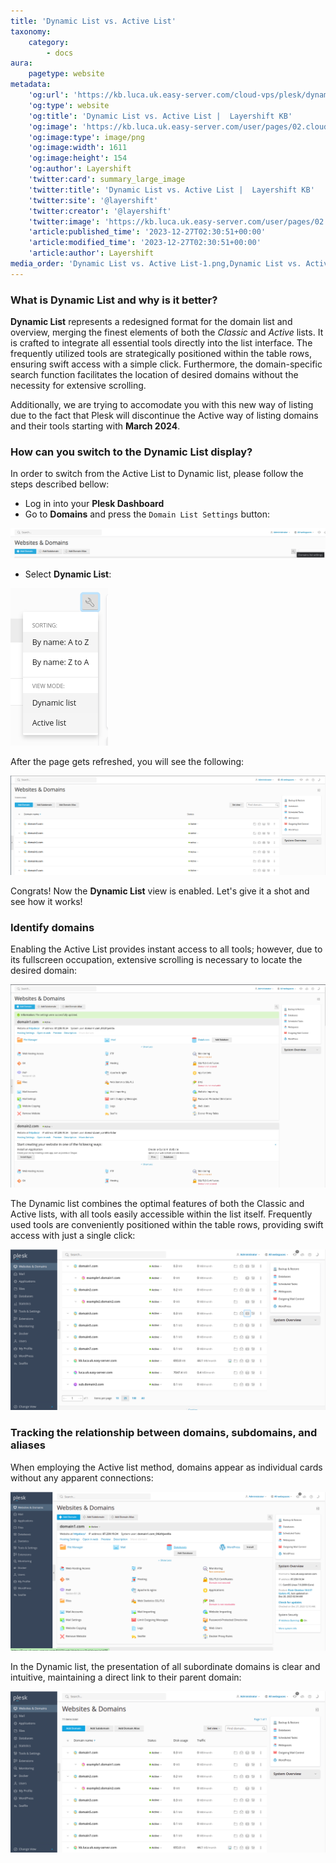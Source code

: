 ```yaml
---
title: 'Dynamic List vs. Active List'
taxonomy:
    category:
        - docs
aura:
    pagetype: website
metadata:
    'og:url': 'https://kb.luca.uk.easy-server.com/cloud-vps/plesk/dynamic-list-vs-active-list'
    'og:type': website
    'og:title': 'Dynamic List vs. Active List |  Layershift KB'
    'og:image': 'https://kb.luca.uk.easy-server.com/user/pages/02.cloud-vps/04.plesk/08.dynamic-list-vs-active-list/Dynamic List vs. Active List-1.png'
    'og:image:type': image/png
    'og:image:width': 1611
    'og:image:height': 154
    'og:author': Layershift
    'twitter:card': summary_large_image
    'twitter:title': 'Dynamic List vs. Active List |  Layershift KB'
    'twitter:site': '@layershift'
    'twitter:creator': '@layershift'
    'twitter:image': 'https://kb.luca.uk.easy-server.com/user/pages/02.cloud-vps/04.plesk/08.dynamic-list-vs-active-list/Dynamic List vs. Active List-1.png'
    'article:published_time': '2023-12-27T02:30:51+00:00'
    'article:modified_time': '2023-12-27T02:30:51+00:00'
    'article:author': Layershift
media_order: 'Dynamic List vs. Active List-1.png,Dynamic List vs. Active List-2.png,Dynamic List vs. Active List-3.png,Dynamic List vs. Active List-5.png,Dynamic List vs. Active List-7.png,Dynamic List vs. Active List-8.png,Dynamic List vs. Active List-4.png'
---
```


### What is Dynamic List and why is it better?

**Dynamic List** represents a redesigned format for the domain list and overview, merging the finest elements of both the _Classic_ and _Active_ lists. It is crafted to integrate all essential tools directly into the list interface. The frequently utilized tools are strategically positioned within the table rows, ensuring swift access with a simple click. Furthermore, the domain-specific search function facilitates the location of desired domains without the necessity for extensive scrolling.

Additionally, we are trying to accomodate you with this new way of listing due to the fact that Plesk will discontinue the Active way of listing domains and their tools starting with **March 2024**. 

### How can you switch to the Dynamic List display?

In order to switch from the Active List to Dynamic list, please follow the steps described bellow:

* Log in into your **Plesk Dashboard**
* Go to **Domains** and press the `Domain List Settings` button:

![Dynamic%20List%20vs.%20Active%20List-1](Dynamic%20List%20vs.%20Active%20List-1.png "Dynamic%20List%20vs.%20Active%20List-1")

* Select **Dynamic List**:

![Dynamic%20List%20vs.%20Active%20List-2](Dynamic%20List%20vs.%20Active%20List-2.png "Dynamic%20List%20vs.%20Active%20List-2")

After the page gets refreshed, you will see the following:

![Dynamic%20List%20vs.%20Active%20List-3](Dynamic%20List%20vs.%20Active%20List-3.png "Dynamic%20List%20vs.%20Active%20List-3")

Congrats! Now the **Dynamic List** view is enabled. Let's give it a shot and see how it works!

### Identify domains

Enabling the Active List provides instant access to all tools; however, due to its fullscreen occupation, extensive scrolling is necessary to locate the desired domain:

![Dynamic%20List%20vs.%20Active%20List-4](Dynamic%20List%20vs.%20Active%20List-4.png "Dynamic%20List%20vs.%20Active%20List-4")

The Dynamic list combines the optimal features of both the Classic and Active lists, with all tools easily accessible within the list itself. Frequently used tools are conveniently positioned within the table rows, providing swift access with just a single click:

![Dynamic%20List%20vs.%20Active%20List-8](Dynamic%20List%20vs.%20Active%20List-8.png "Dynamic%20List%20vs.%20Active%20List-8")

### Tracking the relationship between domains, subdomains, and aliases

When employing the Active list method, domains appear as individual cards without any apparent connections:

![Dynamic%20List%20vs.%20Active%20List-5](Dynamic%20List%20vs.%20Active%20List-5.png "Dynamic%20List%20vs.%20Active%20List-5")

In the Dynamic list, the presentation of all subordinate domains is clear and intuitive, maintaining a direct link to their parent domain:

![Dynamic%20List%20vs.%20Active%20List-7](Dynamic%20List%20vs.%20Active%20List-7.png "Dynamic%20List%20vs.%20Active%20List-7")

